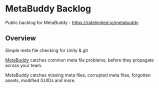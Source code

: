 # MetaBuddy Backlog
Public backlog for MetaBuddy - https://ratelimited.io/metabuddy

## Overview 

Simple meta file checking for Unity & git

[MetaBuddy](https://ratelimited.io/metabuddy/?utm_source=github&utm_medium=backlog&utm_campaign=default) catches common meta file problems, before they propagate across your team.

MetaBuddy catches missing meta files, corrupted meta files, forgotten assets, modified GUIDs and more.
